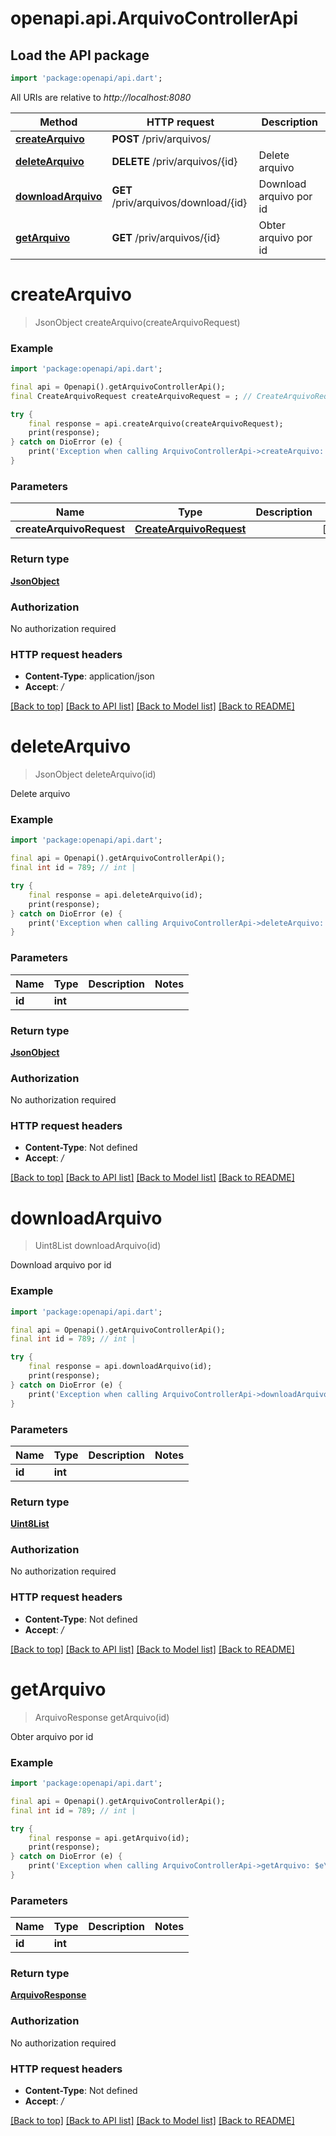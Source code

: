 # openapi.api.ArquivoControllerApi

## Load the API package
```dart
import 'package:openapi/api.dart';
```

All URIs are relative to *http://localhost:8080*

Method | HTTP request | Description
------------- | ------------- | -------------
[**createArquivo**](ArquivoControllerApi.md#createarquivo) | **POST** /priv/arquivos/ | 
[**deleteArquivo**](ArquivoControllerApi.md#deletearquivo) | **DELETE** /priv/arquivos/{id} | Delete arquivo
[**downloadArquivo**](ArquivoControllerApi.md#downloadarquivo) | **GET** /priv/arquivos/download/{id} | Download arquivo por id
[**getArquivo**](ArquivoControllerApi.md#getarquivo) | **GET** /priv/arquivos/{id} | Obter arquivo por id


# **createArquivo**
> JsonObject createArquivo(createArquivoRequest)



### Example
```dart
import 'package:openapi/api.dart';

final api = Openapi().getArquivoControllerApi();
final CreateArquivoRequest createArquivoRequest = ; // CreateArquivoRequest | 

try {
    final response = api.createArquivo(createArquivoRequest);
    print(response);
} catch on DioError (e) {
    print('Exception when calling ArquivoControllerApi->createArquivo: $e\n');
}
```

### Parameters

Name | Type | Description  | Notes
------------- | ------------- | ------------- | -------------
 **createArquivoRequest** | [**CreateArquivoRequest**](CreateArquivoRequest.md)|  | [optional] 

### Return type

[**JsonObject**](JsonObject.md)

### Authorization

No authorization required

### HTTP request headers

 - **Content-Type**: application/json
 - **Accept**: */*

[[Back to top]](#) [[Back to API list]](../README.md#documentation-for-api-endpoints) [[Back to Model list]](../README.md#documentation-for-models) [[Back to README]](../README.md)

# **deleteArquivo**
> JsonObject deleteArquivo(id)

Delete arquivo

### Example
```dart
import 'package:openapi/api.dart';

final api = Openapi().getArquivoControllerApi();
final int id = 789; // int | 

try {
    final response = api.deleteArquivo(id);
    print(response);
} catch on DioError (e) {
    print('Exception when calling ArquivoControllerApi->deleteArquivo: $e\n');
}
```

### Parameters

Name | Type | Description  | Notes
------------- | ------------- | ------------- | -------------
 **id** | **int**|  | 

### Return type

[**JsonObject**](JsonObject.md)

### Authorization

No authorization required

### HTTP request headers

 - **Content-Type**: Not defined
 - **Accept**: */*

[[Back to top]](#) [[Back to API list]](../README.md#documentation-for-api-endpoints) [[Back to Model list]](../README.md#documentation-for-models) [[Back to README]](../README.md)

# **downloadArquivo**
> Uint8List downloadArquivo(id)

Download arquivo por id

### Example
```dart
import 'package:openapi/api.dart';

final api = Openapi().getArquivoControllerApi();
final int id = 789; // int | 

try {
    final response = api.downloadArquivo(id);
    print(response);
} catch on DioError (e) {
    print('Exception when calling ArquivoControllerApi->downloadArquivo: $e\n');
}
```

### Parameters

Name | Type | Description  | Notes
------------- | ------------- | ------------- | -------------
 **id** | **int**|  | 

### Return type

[**Uint8List**](Uint8List.md)

### Authorization

No authorization required

### HTTP request headers

 - **Content-Type**: Not defined
 - **Accept**: */*

[[Back to top]](#) [[Back to API list]](../README.md#documentation-for-api-endpoints) [[Back to Model list]](../README.md#documentation-for-models) [[Back to README]](../README.md)

# **getArquivo**
> ArquivoResponse getArquivo(id)

Obter arquivo por id

### Example
```dart
import 'package:openapi/api.dart';

final api = Openapi().getArquivoControllerApi();
final int id = 789; // int | 

try {
    final response = api.getArquivo(id);
    print(response);
} catch on DioError (e) {
    print('Exception when calling ArquivoControllerApi->getArquivo: $e\n');
}
```

### Parameters

Name | Type | Description  | Notes
------------- | ------------- | ------------- | -------------
 **id** | **int**|  | 

### Return type

[**ArquivoResponse**](ArquivoResponse.md)

### Authorization

No authorization required

### HTTP request headers

 - **Content-Type**: Not defined
 - **Accept**: */*

[[Back to top]](#) [[Back to API list]](../README.md#documentation-for-api-endpoints) [[Back to Model list]](../README.md#documentation-for-models) [[Back to README]](../README.md)

